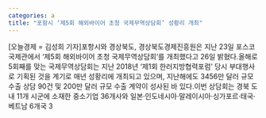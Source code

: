 ```yaml
---
categories: a
title: "포항시 ‘제5회 해외바이어 초청 국제무역상담회’ 성황리 개최"
---
```

[오늘경제 = 김성희 기자]포항시와 경상북도, 경상북도경제진흥원은 지난 23일 포스코국제관에서 ‘제5회 해외바이어 초청 국제무역상담회’를 개최했다고 26일 밝혔다.올해로 5회째를 맞는 국제무역상담회는 지난 2018년 ‘제1회 한러지방협력포럼’ 당시 부대행사로 기획된 것을 계기로 매년 성황리에 개최되고 있으며, 지난해에도 3456만 달러 규모 수출 상담 90건 및 200만 달러 규모 수출 계약이 성사된 바 있다.이번 상담회는 경북 도내 11개 시군에 소재한 중소기업 36개사와 일본·인도네시아·말레이시아·싱가포르·태국·베트남 6개국 3